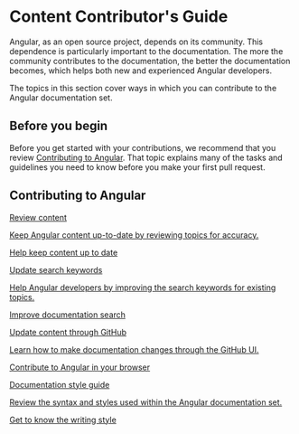 # Content Contributor's Guide

Angular, as an open source project, depends on its community. This dependence is particularly important to the documentation. The more the community contributes to the documentation, the better the documentation becomes, which helps both new and experienced Angular developers.

The topics in this section cover ways in which you can contribute to the Angular documentation set.

## Before you begin

Before you get started with your contributions, we recommend that you review [Contributing to Angular](https://github.com/angular/angular/blob/master/CONTRIBUTING.md). That topic explains many of the tasks and guidelines you need to know before you make your first pull request.

## Contributing to Angular

<div class="card-container">
  <a href="guide/reviewing-content" class="docs-card" title="Reviewing content">
    <section>Review content</section>
    <p>Keep Angular content up-to-date by reviewing topics for accuracy.</p>
    <p class="card-footer">Help keep content up to date</p>
  </a>
  <a href="guide/updating-search-keywords" class="docs-card" title="Updating search keywords">
    <section>Update search keywords</section>
    <p>Help Angular developers by improving the search keywords for existing topics.</p>
    <p class="card-footer">Improve documentation search</p>
  </a>
  <a href="guide/updating-content-github-ui" class="docs-card" title="Updating content through GitHub">
    <section>Update content through GitHub</section>
    <p>Learn how to make documentation changes through the GitHub UI.</p>
    <p class="card-footer">Contribute to Angular in your browser</p>
  </a>
  <a href="guide/docs-style-guide" class="docs-card" title="Documentation Style Guide">
    <section>Documentation style guide</section>
    <p>Review the syntax and styles used within the Angular documentation set.</p>
    <p class="card-footer">Get to know the writing style</p>
  </a>
</div>
